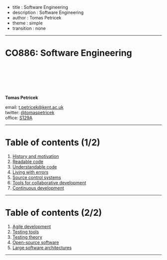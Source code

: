 - title : Software Engineering
- description : Software Engineering
- author : Tomas Petricek
- theme : simple
- transition : none

****************************************************************************************************

# **CO886: Software Engineering**

<br /><br />
<br /><br /><br />

**Tomas Petricek**

email: [t.petricek@kent.ac.uk](mailto:t.petricek@kent.ac.uk)<br />
twitter: [@tomaspetricek](http://twitter.com/tomaspetricek)<br />
office: [S129A](https://www.cs.kent.ac.uk/rooms/S129A.gif)<br />

----------------------------------------------------------------------------------------------------

# **Table of contents (1/2)**

 1. [History and motivation](history.html)
 1. [Readable code](quality.html)
 1. [Understandable code](structure.html)
 1. [Living with errors](errors.html)
 1. [Source control systems](versioning.html)
 1. [Tools for collaborative development](collaborative.html)
 1. [Continuous development](continuous.html)

----------------------------------------------------------------------------------------------------

# **Table of contents (2/2)**

 1. [Agile development](agile.html)
 1. [Testing tools](testing.html)
 1. [Testing theory](theory.html)
 1. [Open-source software](oss.html)
 1. [Large software architectures](architecture.html)

----------------------------------------------------------------------------------------------------
